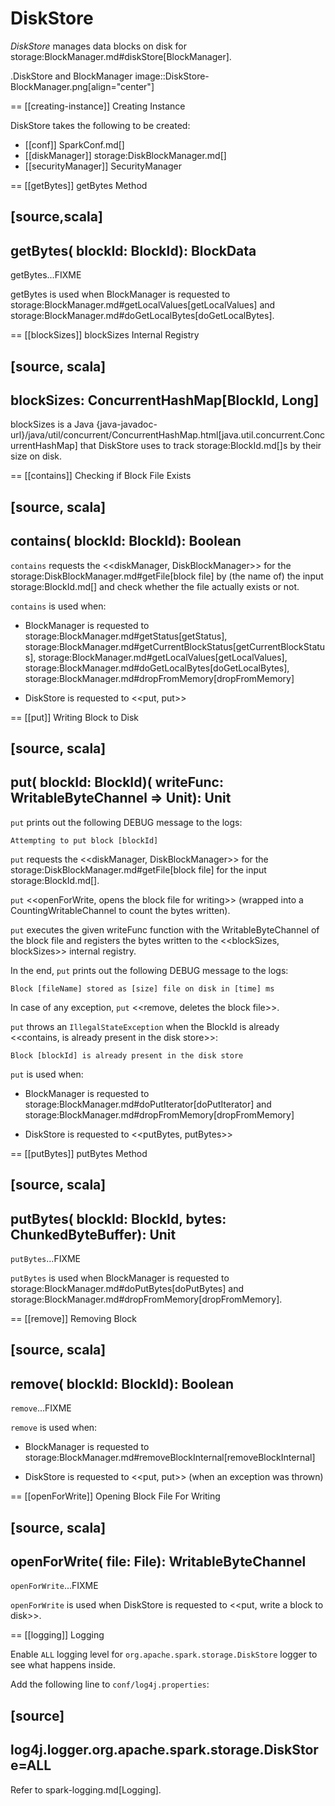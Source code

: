 # DiskStore

*DiskStore* manages data blocks on disk for storage:BlockManager.md#diskStore[BlockManager].

.DiskStore and BlockManager
image::DiskStore-BlockManager.png[align="center"]

== [[creating-instance]] Creating Instance

DiskStore takes the following to be created:

* [[conf]] SparkConf.md[]
* [[diskManager]] storage:DiskBlockManager.md[]
* [[securityManager]] SecurityManager

== [[getBytes]] getBytes Method

[source,scala]
----
getBytes(
  blockId: BlockId): BlockData
----

getBytes...FIXME

getBytes is used when BlockManager is requested to storage:BlockManager.md#getLocalValues[getLocalValues] and storage:BlockManager.md#doGetLocalBytes[doGetLocalBytes].

== [[blockSizes]] blockSizes Internal Registry

[source, scala]
----
blockSizes: ConcurrentHashMap[BlockId, Long]
----

blockSizes is a Java {java-javadoc-url}/java/util/concurrent/ConcurrentHashMap.html[java.util.concurrent.ConcurrentHashMap] that DiskStore uses to track storage:BlockId.md[]s by their size on disk.

== [[contains]] Checking if Block File Exists

[source, scala]
----
contains(
  blockId: BlockId): Boolean
----

`contains` requests the <<diskManager, DiskBlockManager>> for the storage:DiskBlockManager.md#getFile[block file] by (the name of) the input storage:BlockId.md[] and check whether the file actually exists or not.

`contains` is used when:

* BlockManager is requested to storage:BlockManager.md#getStatus[getStatus], storage:BlockManager.md#getCurrentBlockStatus[getCurrentBlockStatus], storage:BlockManager.md#getLocalValues[getLocalValues], storage:BlockManager.md#doGetLocalBytes[doGetLocalBytes], storage:BlockManager.md#dropFromMemory[dropFromMemory]

* DiskStore is requested to <<put, put>>

== [[put]] Writing Block to Disk

[source, scala]
----
put(
  blockId: BlockId)(
  writeFunc: WritableByteChannel => Unit): Unit
----

`put` prints out the following DEBUG message to the logs:

```
Attempting to put block [blockId]
```

`put` requests the <<diskManager, DiskBlockManager>> for the storage:DiskBlockManager.md#getFile[block file] for the input storage:BlockId.md[].

`put` <<openForWrite, opens the block file for writing>> (wrapped into a CountingWritableChannel to count the bytes written).

`put` executes the given writeFunc function with the WritableByteChannel of the block file and registers the bytes written to the <<blockSizes, blockSizes>> internal registry.

In the end, `put` prints out the following DEBUG message to the logs:

```
Block [fileName] stored as [size] file on disk in [time] ms
```

In case of any exception, `put` <<remove, deletes the block file>>.

`put` throws an `IllegalStateException` when the BlockId is already <<contains, is already present in the disk store>>:

```
Block [blockId] is already present in the disk store
```

`put` is used when:

* BlockManager is requested to storage:BlockManager.md#doPutIterator[doPutIterator] and storage:BlockManager.md#dropFromMemory[dropFromMemory]

* DiskStore is requested to <<putBytes, putBytes>>

== [[putBytes]] putBytes Method

[source, scala]
----
putBytes(
  blockId: BlockId,
  bytes: ChunkedByteBuffer): Unit
----

`putBytes`...FIXME

`putBytes` is used when BlockManager is requested to storage:BlockManager.md#doPutBytes[doPutBytes] and storage:BlockManager.md#dropFromMemory[dropFromMemory].

== [[remove]] Removing Block

[source, scala]
----
remove(
  blockId: BlockId): Boolean
----

`remove`...FIXME

`remove` is used when:

* BlockManager is requested to storage:BlockManager.md#removeBlockInternal[removeBlockInternal]

* DiskStore is requested to <<put, put>> (when an exception was thrown)

== [[openForWrite]] Opening Block File For Writing

[source, scala]
----
openForWrite(
  file: File): WritableByteChannel
----

`openForWrite`...FIXME

`openForWrite` is used when DiskStore is requested to <<put, write a block to disk>>.

== [[logging]] Logging

Enable `ALL` logging level for `org.apache.spark.storage.DiskStore` logger to see what happens inside.

Add the following line to `conf/log4j.properties`:

[source]
----
log4j.logger.org.apache.spark.storage.DiskStore=ALL
----

Refer to spark-logging.md[Logging].

